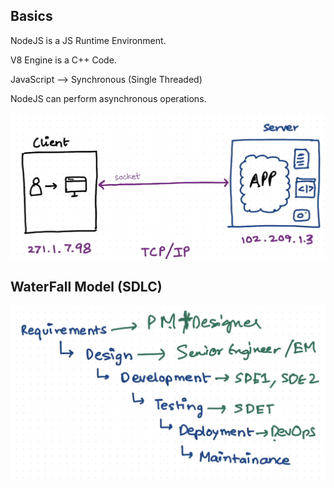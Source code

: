 ## Basics

NodeJS is a JS Runtime Environment.

V8 Engine is a C++ Code.

JavaScript --> Synchronous (Single Threaded)

NodeJS can perform asynchronous operations.

![Browser Working](/img/browser-working.png)

## WaterFall Model (SDLC)

![Waterfall Model](/img/waterfall-model.png)
